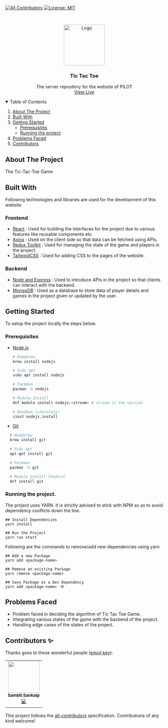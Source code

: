 
<!-- ALL-CONTRIBUTORS-BADGE:START - Do not remove or modify this section -->
[![All Contributors](https://img.shields.io/badge/all_contributors-1-orange.svg?style=flat-square)](#contributors-)
[![License: MIT](https://img.shields.io/badge/License-MIT-yellow.svg)](https://opensource.org/licenses/MIT)
<!-- ALL-CONTRIBUTORS-BADGE:END -->

<br />
<p align="center">
  <a href="https://github.com/Sibasis-Malla/pilot">
    <img src="https://store-images.s-microsoft.com/image/apps.2005.14057826194083709.67242c47-4fd7-4f1a-9dd6-5d93f6cc10df.f80f14c0-72ab-46ff-86cd-9d801c8e04e8?mode=scale&q=90&h=300&w=300" alt="Logo" width="130">
  </a>

  <h3 align="center">Tic Tac Toe</h3>

  <p align="center">
    The server repository for the website of PILOT
    <br />
    <a href="https://project-sam-tictactoe.vercel.app/">View Live</a>
  </p>
</p>

<!-- TABLE OF CONTENTS -->
<details open="open">
  <summary>Table of Contents</summary>
  <ol>
    <li>
      <a href="#about-the-project">About The Project</a>
      <ul>
      </ul>
        <li><a href="#built-with">Built With</a></li>
    </li>
    <li>
      <a href="#getting-started">Getting Started</a>
      <ul>
        <li><a href="#prerequisites">Prerequisites</a></li>
        <li><a href="#running-the-project">Running the project</a></li>
      </ul>
    </li>
    <li><a href="#problems-faced">Problems Faced</a></li>
    <li><a href="#contributors-">Contributors</a></li>
  </ol>
</details>

## About The Project

The Tic-Tac-Toe Game

## Built With

Following technologies and libraries are used for the development of this website
  
### Frontend
- [React](https://reactjs.org/) : Used for building the interfaces for the project due to various features like reusable components etc.
- [Axios](https://axios-http.com/docs/intro) : Used on the client side so that data can be fetched using APIs.
- [Redux Toolkit](https://redux-toolkit.js.org/) : Used for managing the state of the game and players in the project.
- [TailwindCSS](https://tailwindcss.com/) : Used for adding CSS to the pages of the website.

### Backend
- [Node and Express](https://nodejs.org/en/) : Used to introduce APIs in the project so that clients can interact with the backend.
- [MongoDB](https://www.mongodb.com/home) : Used as a database to store data of player details and games in the project given or updated by the user.

## Getting Started

To setup the project locally the steps below.

### Prerequisites

- [Node.js](https://nodejs.org/en/download/)

  ```sh
  # Homebrew
  brew install nodejs

  # Sudo apt
  sudo apt install nodejs

  # Packman
  pacman -S nodejs

  # Module Install
  dnf module install nodejs:<stream> # stream is the version

  # Windows (chocolaty)
  cinst nodejs.install

  ```

- [Git](https://git-scm.com/downloads)

```sh
  # Homebrew
  brew install git

  # Sudo apt
  apt-get install git

  # Packman
  pacman -S git

  # Module Install (Fedora)
  dnf install git

```


### Running the project.

The project uses YARN. It is strictly advised to stick with NPM so as to avoid dependency conflicts down the line.

```
## Install Dependencies
yarn install

## Run the Project
yarn run start

```

Following are the commands to remove/add new dependencies using yarn

```
## Add a new Package
yarn add <package-name>

## Remove an existing Package
yarn remove <package-name>

## Save Package as a Dev Dependency
yarn add <package-name> -D
```

## Problems Faced

* Problem faced in deciding the algorithm of Tic Tac Toe Game.
* Integrating various states of the game with the backend of the project.
* Handling edge cases of the states of the project.

## Contributors ✨

Thanks goes to these wonderful people ([emoji key](https://allcontributors.org/docs/en/emoji-key)):

<!-- ALL-CONTRIBUTORS-LIST:START - Do not remove or modify this section -->
<!-- prettier-ignore-start -->
<!-- markdownlint-disable -->
<table>
  <tr>
    <td align="center"><a href="https://github.com/sambit-sankalp"><img src="https://avatars.githubusercontent.com/u/82284130?v=4?s=100" width="100px;" alt=""/><br /><sub><b>Sambit Sankalp</b></sub></a><br /><a href="https://github.com/sambit-sankalp/project-pilot/commits?author=sambit-sankalp" title="Code">💻</a></td>
  </tr>
</table>

<!-- markdownlint-restore -->
<!-- prettier-ignore-end -->

<!-- ALL-CONTRIBUTORS-LIST:END -->

This project follows the [all-contributors](https://github.com/all-contributors/all-contributors) specification. Contributions of any kind welcome!
